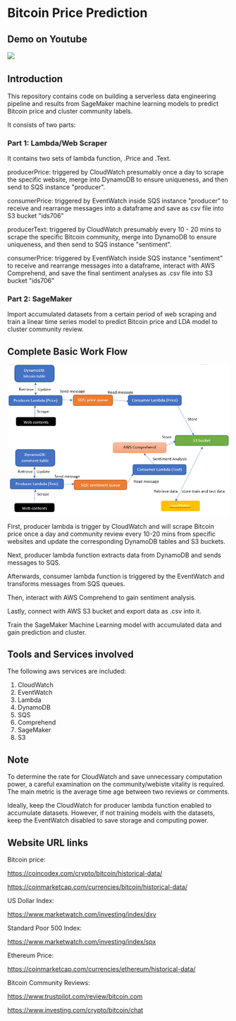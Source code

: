 # Bitcoin Price Prediction

## Demo on Youtube
[![](http://img.youtube.com/vi/BXOnH-wZqGg/0.jpg)](http://www.youtube.com/watch?v=BXOnH-wZqGg "Data Engineering Pipeline")

## Introduction
This repository contains code on building a serverless data engineering pipeline and results from SageMaker machine learning models to predict Bitcoin price and cluster community labels.

It consists of two parts:
### Part 1: Lambda/Web Scraper
It contains two sets of lambda function, .Price and .Text.

producerPrice: triggered by CloudWatch presumably once a day to scrape the specific website, merge into DynamoDB to ensure uniqueness, and then send to SQS instance "producer".

consumerPrice: triggered by EventWatch inside SQS instance "producer" to receive and rearrange messages into a dataframe and save as csv file into S3 bucket "ids706"

producerText: triggered by CloudWatch presumably every 10 - 20 mins to scrape the specific Bitcoin community, merge into DynamoDB to ensure uniqueness, and then send to SQS instance "sentiment".

consumerPrice: triggered by EventWatch inside SQS instance "sentiment" to receive and rearrange messages into a dataframe, interact with AWS Comprehend, and save the final sentiment analyses as .csv file into S3 bucket "ids706"
### Part 2: SageMaker
Import accumulated datasets from a certain period of web scraping and train a linear time series model to predict Bitcoin price and LDA model to cluster community review.

## Complete Basic Work Flow
![workflow](https://github.com/yichenghuang980/Bitcoin/blob/master/30_results/workflow.png)

First, producer lambda is trigger by CloudWatch and will scrape Bitcoin price once a day and community review every 10-20 mins from specific websites and update the corresponding DynamoDB tables and S3 buckets.

Next, producer lambda function extracts data from DynamoDB and sends messages to SQS.

Afterwards, consumer lambda function is triggered by the EventWatch and transforms messages from SQS queues.

Then, interact with AWS Comprehend to gain sentiment analysis.

Lastly, connect with AWS S3 bucket and export data as .csv into it.

Train the SageMaker Machine Learning model with accumulated data and gain prediction and cluster.

## Tools and Services involved
The following aws services are included:
1. CloudWatch
2. EventWatch
3. Lambda
4. DynamoDB
5. SQS
6. Comprehend
7. SageMaker
8. S3

## Note
To determine the rate for CloudWatch and save unnecessary computation power, a careful
examination on the community/webiste vitality is required.
The main metric is the average time age between two reviews or comments.

Ideally, keep the CloudWatch for producer lambda function enabled to accumulate datasets.
However, if not training models with the datasets, keep the EventWatch disabled to save storage and computing power.

## Website URL links
Bitcoin price:

https://coincodex.com/crypto/bitcoin/historical-data/

https://coinmarketcap.com/currencies/bitcoin/historical-data/

US Dollar Index:

https://www.marketwatch.com/investing/index/dxy

Standard Poor 500 Index:

https://www.marketwatch.com/investing/index/spx

Ethereum Price:

https://coinmarketcap.com/currencies/ethereum/historical-data/

Bitcoin Community Reviews:

https://www.trustpilot.com/review/bitcoin.com

https://www.investing.com/crypto/bitcoin/chat
